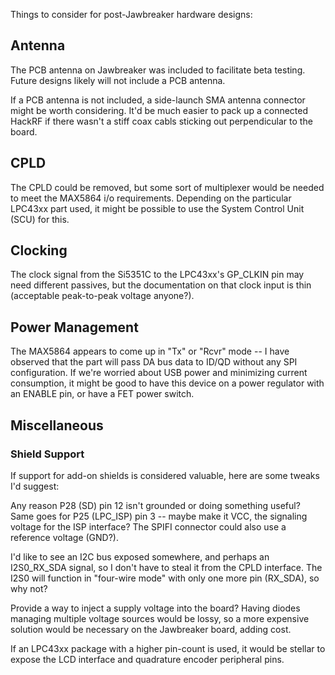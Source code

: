 Things to consider for post-Jawbreaker hardware designs:

## Antenna

The PCB antenna on Jawbreaker was included to facilitate beta testing. Future designs likely will not include a PCB antenna.

If a PCB antenna is not included, a side-launch SMA antenna connector might be worth considering. It'd be much easier to pack up a connected HackRF if there wasn't a stiff coax cabls sticking out perpendicular to the board.

## CPLD

The CPLD could be removed, but some sort of multiplexer would be needed to meet the MAX5864 i/o requirements.  Depending on the particular LPC43xx part used, it might be possible to use the System Control Unit (SCU) for this.

## Clocking

The clock signal from the Si5351C to the LPC43xx's GP_CLKIN pin may need different passives, but the documentation on that clock input is thin (acceptable peak-to-peak voltage anyone?).

## Power Management

The MAX5864 appears to come up in "Tx" or "Rcvr" mode -- I have observed that the part will pass DA bus data to ID/QD without any SPI configuration. If we're worried about USB power and minimizing current consumption, it might be good to have this device on a power regulator with an ENABLE pin, or have a FET power switch.

## Miscellaneous

### Shield Support

If support for add-on shields is considered valuable, here are some tweaks I'd suggest:

Any reason P28 (SD) pin 12 isn't grounded or doing something useful? Same goes for P25 (LPC_ISP) pin 3 -- maybe make it VCC, the signaling voltage for the ISP interface? The SPIFI connector could also use a reference voltage (GND?).

I'd like to see an I2C bus exposed somewhere, and perhaps an I2S0_RX_SDA signal, so I don't have to steal it from the CPLD interface. The I2S0 will function in "four-wire mode" with only one more pin (RX_SDA), so why not?

Provide a way to inject a supply voltage into the board? Having diodes managing multiple voltage sources would be lossy, so a more expensive solution would be necessary on the Jawbreaker board, adding cost.

If an LPC43xx package with a higher pin-count is used, it would be stellar to expose the LCD interface and quadrature encoder peripheral pins.